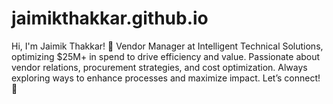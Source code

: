 # jaimikthakkar.github.io
Hi, I'm Jaimik Thakkar! 👋    Vendor Manager at Intelligent Technical Solutions, optimizing $25M+ in spend to drive efficiency and value. Passionate about vendor relations, procurement strategies, and cost optimization. Always exploring ways to enhance processes and maximize impact. Let’s connect! 🚀
